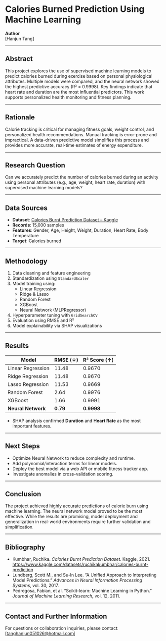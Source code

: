 #  Calories Burned Prediction Using Machine Learning

**Author**  
[Hanjun Tang]

---

##  Abstract  
This project explores the use of supervised machine learning models to predict calories burned during exercise based on personal physiological attributes. Multiple models were compared, and the neural network showed the highest predictive accuracy (R² = 0.9998). Key findings indicate that heart rate and duration are the most influential predictors. This work supports personalized health monitoring and fitness planning.

---

##  Rationale  
Calorie tracking is critical for managing fitness goals, weight control, and personalized health recommendations. Manual tracking is error-prone and impractical. A data-driven predictive model simplifies this process and provides more accurate, real-time estimates of energy expenditure.

---

##  Research Question  
Can we accurately predict the number of calories burned during an activity using personal attributes (e.g., age, weight, heart rate, duration) with supervised machine learning models?

---

##  Data Sources  
- **Dataset**: [Calories Burnt Prediction Dataset – Kaggle](https://www.kaggle.com/datasets/ruchikakumbhar/calories-burnt-prediction)  
- **Records**: 15,000 samples  
- **Features**: Gender, Age, Height, Weight, Duration, Heart Rate, Body Temperature  
- **Target**: Calories burned

---

##  Methodology  
1. Data cleaning and feature engineering  
2. Standardization using `StandardScaler`  
3. Model training using:
   - Linear Regression
   - Ridge & Lasso
   - Random Forest
   - XGBoost
   - Neural Network (MLPRegressor)  
4. Hyperparameter tuning with `GridSearchCV`  
5. Evaluation using RMSE and R²  
6. Model explainability via SHAP visualizations

---

##  Results  

| Model              | RMSE (↓) | R² Score (↑) |
|-------------------|-----------|---------------|
| Linear Regression | 11.48     | 0.9670        |
| Ridge Regression  | 11.48     | 0.9670        |
| Lasso Regression  | 11.53     | 0.9669        |
| Random Forest     | 2.64      | 0.9976        |
| XGBoost           | 1.66      | 0.9991        |
| **Neural Network**| **0.79**  | **0.9998**    |

- SHAP analysis confirmed **Duration** and **Heart Rate** as the most important features.

---

##  Next Steps  
- Optimize Neural Network to reduce complexity and runtime.  
- Add polynomial/interaction terms for linear models.  
- Deploy the best model via a web API or mobile fitness tracker app.  
- Investigate anomalies in cross-validation scoring.

---

##  Conclusion  
The project achieved highly accurate predictions of calorie burn using machine learning. The neural network model proved to be the most effective. While the results are promising, model deployment and generalization in real-world environments require further validation and simplification.

---

##  Bibliography  
- Kumbhar, Ruchika. *Calories Burnt Prediction Dataset*. Kaggle, 2021. https://www.kaggle.com/datasets/ruchikakumbhar/calories-burnt-prediction  
- Lundberg, Scott M., and Su-In Lee. “A Unified Approach to Interpreting Model Predictions.” *Advances in Neural Information Processing Systems*, vol. 30, 2017.  
- Pedregosa, Fabian, et al. “Scikit-learn: Machine Learning in Python.” *Journal of Machine Learning Research*, vol. 12, 2011.

---

##  Contact and Further Information  
For questions or collaboration inquiries, please contact:  
 [tanghanjun051026@hotmail.com]  
